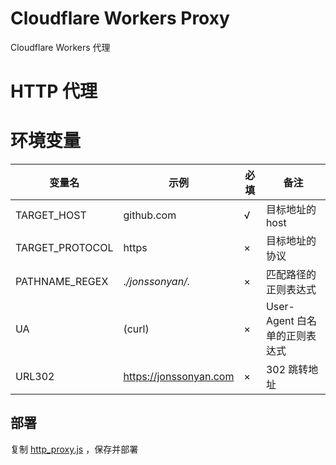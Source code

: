 # Cloudflare Workers Proxy

Cloudflare Workers 代理

# HTTP 代理

# 环境变量

| 变量名             | 示例                     | 必填  | 备注                   |
|-----------------|------------------------|-----|----------------------|
| TARGET_HOST     | github.com             | √   | 目标地址的 host           |
| TARGET_PROTOCOL | https                  | ×   | 目标地址的协议              |
| PATHNAME_REGEX  | .*/jonssonyan/.*       | ×   | 匹配路径的正则表达式           |
| UA              | (curl)                 | ×   | User-Agent 白名单的正则表达式 |
| URL302          | https://jonssonyan.com | ×   | 302 跳转地址             |

## 部署

复制 [http_proxy.js](http_proxy.js) ，保存并部署